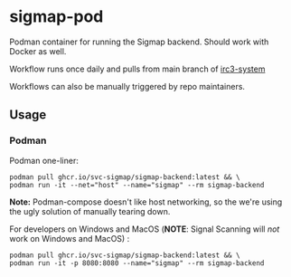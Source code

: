 # sigmap-pod

Podman container for running the Sigmap backend. Should work with Docker as well.

Workflow runs once daily and pulls from main branch of [irc3-system](https://github.com/SVC-Sigmap/irc3-system)

Workflows can also be manually triggered by repo maintainers.

## Usage

### Podman
Podman one-liner:
```
podman pull ghcr.io/svc-sigmap/sigmap-backend:latest && \
podman run -it --net="host" --name="sigmap" --rm sigmap-backend
```
**Note:** Podman-compose doesn't like host networking, so the we're using the ugly solution of manually tearing down.

For developers on Windows and MacOS (**NOTE**: Signal Scanning will *not* work on Windows and MacOS) :
```
podman pull ghcr.io/svc-sigmap/sigmap-backend:latest && \
podman run -it -p 8080:8080 --name="sigmap" --rm sigmap-backend
```

